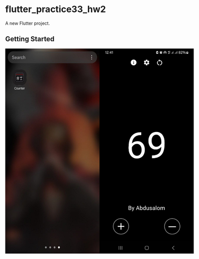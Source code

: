 # flutter_practice33_hw2

A new Flutter project.

## Getting Started




<div style="display: flex; gap: 10;">
  <img src="assets/images/ready_product2.jpg" alt="image1" width="300">
  <img src="assets/images/ready_product.jpg" alt="image2" width="300" >
</div>
